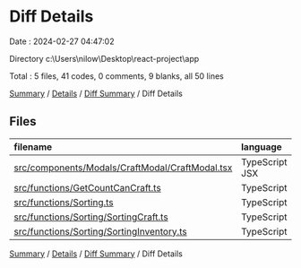 # Diff Details

Date : 2024-02-27 04:47:02

Directory c:\\Users\\nilow\\Desktop\\react-project\\app

Total : 5 files,  41 codes, 0 comments, 9 blanks, all 50 lines

[Summary](results.md) / [Details](details.md) / [Diff Summary](diff.md) / Diff Details

## Files
| filename | language | code | comment | blank | total |
| :--- | :--- | ---: | ---: | ---: | ---: |
| [src/components/Modals/CraftModal/CraftModal.tsx](/src/components/Modals/CraftModal/CraftModal.tsx) | TypeScript JSX | -53 | 0 | -8 | -61 |
| [src/functions/GetCountCanCraft.ts](/src/functions/GetCountCanCraft.ts) | TypeScript | 11 | 0 | 4 | 15 |
| [src/functions/Sorting.ts](/src/functions/Sorting.ts) | TypeScript | -54 | 0 | -8 | -62 |
| [src/functions/Sorting/SortingCraft.ts](/src/functions/Sorting/SortingCraft.ts) | TypeScript | 83 | 0 | 13 | 96 |
| [src/functions/Sorting/SortingInventory.ts](/src/functions/Sorting/SortingInventory.ts) | TypeScript | 54 | 0 | 8 | 62 |

[Summary](results.md) / [Details](details.md) / [Diff Summary](diff.md) / Diff Details